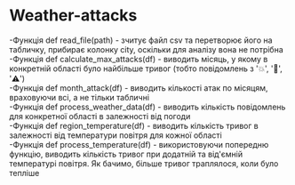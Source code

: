 # Weather-attacks
 -Функція def read_file(path) - зчитує файл csv та перетворює його на табличку, прибирає колонку city, оскільки для аналізу вона не потрібна<br />
 -Функція def calculate_max_attacks(df) - виводить місяць, у якому в конкретній області було найбільше тривог (тобто повідомлень з '💥', '📍', '⚠️')<br />
 -Функція def month_attack(df) - виводить кількості атак по місяцям, враховуючи всі, а не тільки табличні<br />
 -Функція def process_weather_data(df) - виводить кількість повідомлень для конкретної області в залежності від погоди<br />
 -Функція def region_temperature(df) - виводить кількість тривог в залежності від температури повітря для кожної області<br />
 -Функція def process_temperature(df) - використовуючи попередню функцію, виводить кількість тривог при додатній та від'ємній температурі повітря. Як бачимо, більше тривог траплялося, коли було тепліше<br />
